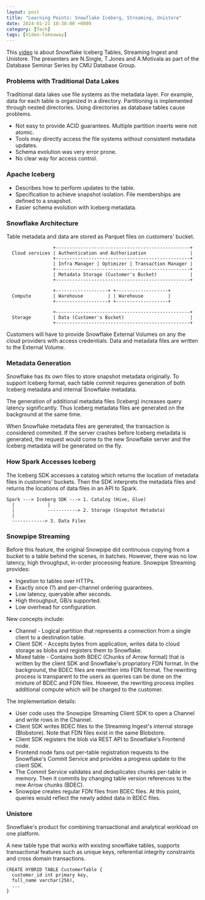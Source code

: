 ```yaml
---
layout: post
title: "Learning Points: Snowflake Iceberg, Streaming, Unistore"
date: 2024-01-21 10:30:00 +0800
category: [Tech]
tags: [Video-Takeaway]
---
```


This [video](https://youtu.be/Kr-Vzvkyabw?si=uo_ZV4IpUHhE9MJU) is about Snowflake Iceberg Tables, Streaming Ingest and Unistore. The presenters are N.Single, T.Jones and A.Motivala as part of the Database Seminar Series by CMU Database Group.
  
### Problems with Traditional Data Lakes

Traditional data lakes use file systems as the metadata layer. For example, data for each table is organized in a directory. Partitioning is implemented through nested directories. Using directories as database tables cause problems.

- Not easy to provide ACID guarantees. Multiple partition inserts were not atomic.
- Tools may directly access the file systems without consistent metadata updates.
- Schema evolution was very error prone.
- No clear way for access control.

### Apache Iceberg

- Describes how to perform updates to the table.
- Specification to achieve snapshot isolation. File memberships are defined to a snapshot.
- Easier schema evolution with Iceberg metadata.

### Snowflake Architecture

Table metadata and data are stored as Parquet files on customers' bucket.

```
                 +-------------------------------------------------+
  Cloud services | Authentication and Authorization                |
                 +-------------------------------------------------+
                 | Infra Manager | Optimizer | Transaction Manager |
                 +-------------------------------------------------+
                 | Metadata Storage (Customer's Bucket)            |
                 +-------------------------------------------------+

                 +-------------------+ +-------------------+
  Compute        | Warehouse         | | Warehouse         |
                 +-------------------+ +-------------------+

                 +-------------------------------------------------+
  Storage        | Data (Customer's Bucket)                        |
                 +-------------------------------------------------+
```

Customers will have to provide Snowflake External Volumes on any the cloud providers with access credentials. Data and metadata files are written to the External Volume.

### Metadata Generation

Snowflake has its own files to store snapshot metadata originally. To support Iceberg format, each table commit requires generation of both Iceberg metadata and internal Snowflake metadata.

The generation of additional metadata files (Iceberg) increases query latency significantly. Thus Iceberg metadata files are generated on the background at the same time.

When Snowflake metadata files are generated, the transaction is considered commited. If the server crashes before Iceberg metadata is generated, the request would come to the new Snowflake server and the Iceberg metadata will be generated on the fly.

### How Spark Accesses Iceberg

The Iceberg SDK accesses a catalog which returns the location of metadata files in customers' buckets. Then the SDK interprets the metadata files and returns the locations of data files in an API to Spark.

```
Spark ---> Iceberg SDK ---> 1. Catalog (Hive, Glue)
  |            |
  |            -----------> 2. Storage (Snapshot Metadata)
  |            
  ------------> 3. Data Files
```

### Snowpipe Streaming

Before this feature, the original Snowpipe did continuous copying from a bucket to a table behind the scenes, in batches. However, there was no low latency, high throughput, in-order processing feature. Snowpipe Streaming provides:

- Ingestion to tables over HTTPs.
- Exactly once (?) and per-channel ordering guarantees.
- Low latency, queryable after seconds.
- High throughput, GB/s supported.
- Low overhead for configuration.

New concepts include:

- Channel - Logical partition that represents a connection from a single client to a destination table.
- Client SDK - Accepts bytes from application, writes data to cloud storage as blobs and registers them to Snowflake.
- Mixed table - Contains both BDEC (Chunks of Arrow format) that is written by the client SDK and Snowflake's propriatory FDN format. In the background, the BDEC files are rewritten into FDN format. The rewriting process is transparent to the users as queries can be done on the mixture of BDEC and FDN files. However, the rewriting process implies additional compute which will be charged to the customer.

The implementation details:

- User code uses the Snowpipe Streaming Client SDK to open a Channel and write rows in the Channel.
- Client SDK writes BDEC files to the Streaming Ingest's internal storage (Blobstore). Note that FDN files exist in the same Blobstore.
- Client SDK registers the blob via REST API to Snowflake's Frontend node.
- Frontend node fans out per-table registration requests to the Snowflake's Commit Service and provides a progress update to the client SDK.
- The Commit Service validates and deduplicates chunks per-table in memory. Then it commits by changing table version references to the new Arrow chunks (BDEC).
- Snowpipe creates regular FDN files from BDEC files. At this point, queries would reflect the newly added data in BDEC files.

### Unistore

Snowflake's product for combining transactional and analytical workload on one platform.

A new table type that works with existing snowflake tables, supports transactional features such as unique keys, referential integrity constraints and cross domain transactions.

```
CREATE HYBRID TABLE CustomerTable {
  customer_id int primary key,
  full_name varchar(256),
  ...
}
```
